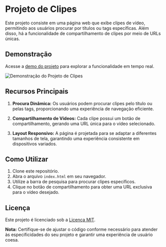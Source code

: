 # Projeto de Clipes

Este projeto consiste em uma página web que exibe clipes de vídeo, permitindo aos usuários procurar por títulos ou tags específicas. Além disso, há a funcionalidade de compartilhamento de clipes por meio de URLs únicas.

## Demonstração

Acesse a [demo do projeto](https://eupane.com/projetos/clipes/) para explorar a funcionalidade em tempo real.

![Demonstração do Projeto de Clipes](https://i.imgur.com/iACjFwA.jpeg)

## Recursos Principais

1. **Procura Dinâmica:** Os usuários podem procurar clipes pelo título ou pelas tags, proporcionando uma experiência de navegação eficiente.

2. **Compartilhamento de Vídeos:** Cada clipe possui um botão de compartilhamento, gerando uma URL única para o vídeo selecionado.

3. **Layout Responsivo:** A página é projetada para se adaptar a diferentes tamanhos de tela, garantindo uma experiência consistente em dispositivos variados.

## Como Utilizar

1. Clone este repositório.
2. Abra o arquivo `index.html` em seu navegador.
3. Utilize a barra de pesquisa para procurar clipes específicos.
4. Clique no botão de compartilhamento para obter uma URL exclusiva para o vídeo desejado.

## Licença

Este projeto é licenciado sob a [Licença MIT](LICENSE).

**Nota:** Certifique-se de ajustar o código conforme necessário para atender às especificidades do seu projeto e garantir uma experiência de usuário coesa.
